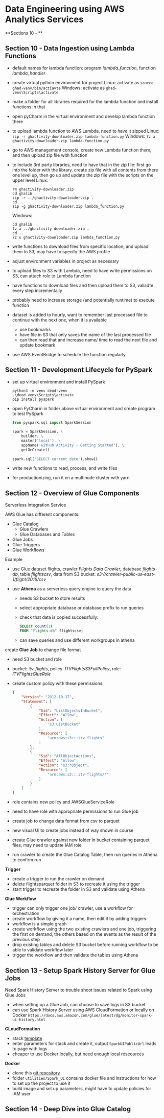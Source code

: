# Data Engineering using AWS Analytics Services

**Sections 10 - **



## Section 10 - Data Ingestion using Lambda Functions

- default names for lambda function: program *lambda_function*, function *lambda_handler*
- create virtual python environment for project
  Linux: activate as ``source ghad-venv/bin/actiavte``
  Windows: activate as ``ghad-venv\Scripts\activate``
- make a folder for all libraries required for the lambda function and install functions in that
- open pyCharm in the virtual environment and develop lambda function there
- to upload lambda function to AWS Lambda, need to have it zipped
  Linux: ``zip -r ghactivity-downloader.zip lambda-function.py``
  Windows: ``7z a ghactivity-downloader.zip lambda-function.py``
- go to AWS management console, create new Lambda function there, and then upload zip file with function
- to include 3rd party libraries, need to have that in the zip file: first go into the folder with the library, create zip file with all contents from there one level up, then go up and update the zip file with the scripts on the upper level
  Linux:

  ```shell
  rm ghactivity-downloader.zip
  cd ghalib
  zip -r ../ghactivity-downloader.zip .
  cd ..
  zip -g ghactivity-downloader.zip lambda_function.py
  ```

  Windows:

  ```shell
  cd ghalib
  7z a ../ghactivity-downloader.zip .
  cd ..
  7z u ghactivity-downloader.zip lambda_function.py
  ```
  
- write functions to download files from specific location, and upload them to S3, may have to specify the AWS profile

- adjust environment variables in project as necessary

- to upload files to S3 with Lambda, need to have write permissions on S3, can attach role to Lambda function

- have functions to download files and then upload them to S3, valiadte every step incrementally

- probably need to increase storage (and potentially runtime) to execute function

- dataset is added to hourly, want to remember last processed file to continue with the next one, when it is available

  - use bookmarks
  - have file in S3 that only saves the name of the last processed file
  - can then read that and increase name/ time to read the next file and update bookmark

- use AWS EventBridge to schedule the function regularly





## Section 11 - Development Lifecycle for PySpark

- set up virtual environment and install PySpark

  ```shell
  python3 -m venv deod-venv
  .\deod-venv\Scripts\activate
  pip install pyspark
  ```

- open PyCharm in folder above virtual environment and create program to test PySpark

  ```python
  from pyspark.sql import SparkSession
       
  spark = SparkSession. \
      builder. \
      master('local'). \
      appName('GitHub Activity - Getting Started'). \
      getOrCreate()
       
  spark.sql('SELECT current_date').show()
  ```

- write new functions to read, process, and write files

- for productionizing, run it on a multinode cluster with yarn



## Section 12 - Overview of Glue Components

Serverless integration Service

AWS Glue has different components:

- Glue Catalog
  - Glue Crawlers
  - Glue Databases and Tables
- Glue Jobs
- Glue Triggers
- Glue Workflows

Example

- use Glue dataset flights,  crawler *Flights Data Crawler*, database *flights-db*, table *flightscsv*,
  data from S3 bucket: *s3://crawler-public-us-east-1/flight/2016/csv*

- use **Athena** as a serverless query engine to query the data

  - needs S3 bucket to store results

  - select appropriate database or database prefix to run queries

  - check that data is copied successfully:

    ```sql
    SELECT count(1)
    FROM "flights-db".flightscsv;
    ```

  - can save queries and use different workgroups in athena

create **Glue Job** to change file format

- need S3 bucket and role

- bucket: *itv-flights*, policy: *ITVFlightsS3FullPolicy*, role: *ITVFlightsGlueRole*

- create custom policy with these permissions:

  ```json
  {
      "Version": "2012-10-17",
      "Statement": [
          {
              "Sid": "ListObjectsInBucket",
              "Effect": "Allow",
              "Action": [
                  "s3:ListBucket"
              ],
              "Resource": [
                  "arn:aws:s3:::itv-flights"
              ]
          },
          {
              "Sid": "AllObjectActions",
              "Effect": "Allow",
              "Action": "s3:*Object",
              "Resource": [
                  "arn:aws:s3:::itv-flights/*"
              ]
          }
      ]
  }
  ```

- role contains new policy and AWSGlueServiceRole

- need to have role with appropriate permissions to run Glue job
- create job to change data format from csv to parquet
- new visual UI to create jobs instead of way shown in course
- create Glue crawler against new folder in bucket containing parquet files, may need to update IAM role
- run crawler to create the Glue Catalog Table, then run queries in Athena to confirm run

**Trigger**

- create a trigger to run the crawler on demand
- delete flightsparquet folder in S3 to recreate it using the trigger
- start trigger to recreate the folder in S3 and validate using Athena

**Glue Workflow**

- trigger can only trigger one job/ crawler, use a workflow for orchestration
- create workflow by giving it a name, then edit it by adding triggers
- workflow is a simple graph
- create workflow using the two existing crawlers and one job, triggering the first on demand, the others based on the events as the result of the previous step
- drop existing tables and delete S3 bucket before running workflow to be able to validate workflow later
- trigger the workflow and then validate the tables using Athena



## Section 13 - Setup Spark History Server for Glue Jobs

Need Spark History Server to trouble shoot issues related to Spark using Glue Jobs

- when setting up a Glue Job, can choose to save logs in S3 bucket
- can use Spark History Server using AWS CloudFormation or locally on Docker
  ``https://docs.aws.amazon.com/glue/latest/dg/monitor-spark-ui-history.html``

**CLoudFormation**

- stack [template](https://aws-glue-sparkui-prod-us-east-1.s3.amazonaws.com/public/cfn/sparkui.yaml)
- enter parameters for stack and create it, output ``SparkUIPublicUrl`` leads to page with logs
- cheaper to use Docker locally, but need enough local reseources

**Docker**

- clone this [git repository](https://github.com/aws-samples/aws-glue-samples/tree/master)
- folder ``utilities/Spark_UI`` contains docker file and instructions for how to set up the project to use it
- build image and set up parameters, might have to update policies for IAM user



## Section 14 - Deep Dive into Glue Catalog









